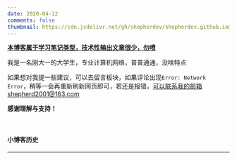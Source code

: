 ```yaml
---
date: 2020-04-12 
comments: false
thumbnail: https://cdn.jsdelivr.net/gh/shepherdev/shepherdev.github.io@hexo/static/blog/mito2.jpg
---
```


**<u>本博客属于学习笔记类型，技术性输出文章很少，勿喷</u>**

我是一名刚大一的大学生，专业计算机网络，普普通通，没啥特点

如果想对我提一些建议，可以去留言板块，如果评论出现`Error: Network Error`，稍等一会再重新刷新网页即可，若还是报错，可以联系我的邮箱shepherd2001@163.com

**感谢理解与支持！**

<br>

#### 小博客历史

---

<div class="time-axis-main">
	<ul class="time-axis"></ul>
</div>
<script src="/js/about-me.js"></script>
<br>
<br>